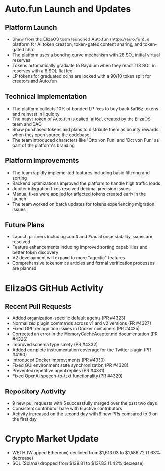 # Auto.fun Launch and Updates

## Platform Launch
- Shaw from the ElizaOS team launched Auto.fun (https://auto.fun), a platform for AI token creation, token-gated content sharing, and token-gated chat
- The platform uses a bonding curve mechanism with 28 SOL initial virtual reserves
- Tokens automatically graduate to Raydium when they reach 113 SOL in reserves with a 6 SOL flat fee
- LP tokens for graduated coins are locked with a 90/10 token split for creators and Auto.fun

## Technical Implementation
- The platform collects 10% of bonded LP fees to buy back $ai16z tokens and reinvest in liquidity
- The native token of Auto.fun is called 'ai16z', created by the ElizaOS team and DAO
- Shaw purchased tokens and plans to distribute them as bounty rewards when they open source the codebase
- The team introduced characters like 'Otto von Fun' and 'Dot von Fun' as part of the platform's branding

## Platform Improvements
- The team rapidly implemented features including basic filtering and sorting
- Backend optimizations improved the platform to handle high traffic loads
- Jupiter integration fixes resolved decimal precision issues
- Manual fixes were applied for affected tokens created early in the launch
- The team worked on batch updates for tokens experiencing migration issues

## Future Plans
- Launch partners including com3 and Fractal once stability issues are resolved
- Feature enhancements including improved sorting capabilities and better token discovery
- V2 development will expand to more "agentic" features
- Comprehensive tokenomics articles and formal verification processes are planned

# ElizaOS GitHub Activity

## Recent Pull Requests
- Added organization-specific default agents (PR #4323)
- Normalized plugin commands across v1 and v2 versions (PR #4327)
- Fixed GPU recognition issues in Docker containers (PR #4325)
- Corrected an error in the MemoryCacheAdapter.md documentation (PR #4326)
- Improved schema type safety (PR #4332)
- Added complete instrumentation coverage for the Twitter plugin (PR #4190)
- Introduced Docker improvements (PR #4330)
- Fixed GUI environment state synchronization (PR #4328)
- Prevented repetitive agent replies (PR #4331)
- Fixed OpenAI speech-to-text functionality (PR #4329)

## Repository Activity
- 9 new pull requests with 5 successfully merged over the past two days
- Consistent contributor base with 6 active contributors
- Activity increased on the second day with 6 new PRs compared to 3 on the first day

# Crypto Market Update
- WETH (Wrapped Ethereum) declined from $1,613.03 to $1,586.72 (1.63% decrease)
- SOL (Solana) dropped from $139.81 to $137.83 (1.42% decrease)